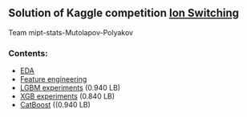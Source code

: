 ## Solution of Kaggle competition [Ion Switching](https://www.kaggle.com/c/liverpool-ion-switching)

Team mipt-stats-Mutolapov-Polyakov

### Contents:

* [EDA](https://github.com/polgrisha/IonSwitchingKaggle/blob/master/analytics/1_EDA.ipynb)
* [Feature engineering](https://github.com/polgrisha/IonSwitchingKaggle/blob/master/analytics/2_feature_engineering.ipynb)
* [LGBM experiments](https://github.com/polgrisha/IonSwitchingKaggle/blob/master/classic_ml_experiments/3_LGBM_exps.ipynb) (0.940 LB)
* [XGB experiments](https://github.com/polgrisha/IonSwitchingKaggle/blob/master/classic_ml_experiments/4_XGB_exps.ipynb) (0.840 LB)
* [CatBoost](https://github.com/polgrisha/IonSwitchingKaggle/blob/master/classic_ml_experiments/model_3_catboost.ipynb) ((0.940 LB)